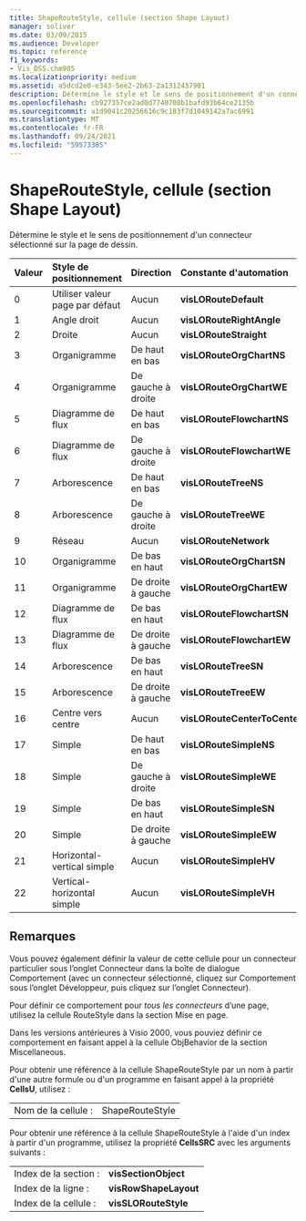 ```yaml
---
title: ShapeRouteStyle, cellule (section Shape Layout)
manager: soliver
ms.date: 03/09/2015
ms.audience: Developer
ms.topic: reference
f1_keywords:
- Vis_DSS.chm905
ms.localizationpriority: medium
ms.assetid: a5dcd2e0-e343-5ee2-2b63-2a1312437901
description: Détermine le style et le sens de positionnement d'un connecteur sélectionné sur la page de dessin.
ms.openlocfilehash: cb927357ce2ad0d7740708b1bafd93b64ce2135b
ms.sourcegitcommit: a1d9041c20256616c9c183f7d1049142a7ac6991
ms.translationtype: MT
ms.contentlocale: fr-FR
ms.lasthandoff: 09/24/2021
ms.locfileid: "59573305"
---
```

# <a name="shaperoutestyle-cell-shape-layout-section"></a>ShapeRouteStyle, cellule (section Shape Layout)

Détermine le style et le sens de positionnement d'un connecteur sélectionné sur la page de dessin.
  
|**Valeur**|**Style de positionnement**|**Direction**|**Constante d'automation**|
|:-----|:-----|:-----|:-----|
|0  <br/> |Utiliser valeur page par défaut  <br/> |Aucun  <br/> |**visLORouteDefault** <br/> |
|1  <br/> |Angle droit  <br/> |Aucun  <br/> |**visLORouteRightAngle** <br/> |
|2  <br/> |Droite  <br/> |Aucun  <br/> |**visLORouteStraight** <br/> |
|3  <br/> |Organigramme  <br/> |De haut en bas  <br/> |**visLORouteOrgChartNS** <br/> |
|4   <br/> |Organigramme  <br/> |De gauche à droite  <br/> |**visLORouteOrgChartWE** <br/> |
|5  <br/> |Diagramme de flux  <br/> |De haut en bas  <br/> |**visLORouteFlowchartNS** <br/> |
|6   <br/> |Diagramme de flux  <br/> |De gauche à droite  <br/> |**visLORouteFlowchartWE** <br/> |
|7   <br/> |Arborescence  <br/> |De haut en bas  <br/> |**visLORouteTreeNS** <br/> |
|8   <br/> |Arborescence  <br/> |De gauche à droite  <br/> |**visLORouteTreeWE** <br/> |
|9   <br/> |Réseau  <br/> |Aucun  <br/> |**visLORouteNetwork** <br/> |
|10  <br/> |Organigramme  <br/> |De bas en haut  <br/> |**visLORouteOrgChartSN** <br/> |
|11  <br/> |Organigramme  <br/> |De droite à gauche  <br/> |**visLORouteOrgChartEW** <br/> |
|12   <br/> |Diagramme de flux  <br/> |De bas en haut  <br/> |**visLORouteFlowchartSN** <br/> |
|13  <br/> |Diagramme de flux  <br/> |De droite à gauche  <br/> |**visLORouteFlowchartEW** <br/> |
|14   <br/> |Arborescence  <br/> |De bas en haut  <br/> |**visLORouteTreeSN** <br/> |
|15   <br/> |Arborescence  <br/> |De droite à gauche  <br/> |**visLORouteTreeEW** <br/> |
|16   <br/> |Centre vers centre  <br/> |Aucun  <br/> |**visLORouteCenterToCenter** <br/> |
|17   <br/> |Simple  <br/> |De haut en bas  <br/> |**visLORouteSimpleNS** <br/> |
|18   <br/> |Simple  <br/> |De gauche à droite  <br/> |**visLORouteSimpleWE** <br/> |
|19  <br/> |Simple  <br/> |De bas en haut  <br/> |**visLORouteSimpleSN** <br/> |
|20  <br/> |Simple  <br/> |De droite à gauche  <br/> |**visLORouteSimpleEW** <br/> |
| 21  <br/> |Horizontal-vertical simple  <br/> |Aucun  <br/> |**visLORouteSimpleHV** <br/> |
|22  <br/> |Vertical-horizontal simple  <br/> |Aucun  <br/> |**visLORouteSimpleVH** <br/> |
   
## <a name="remarks"></a>Remarques

Vous pouvez également définir la valeur de cette  cellule pour  un connecteur particulier sous l’onglet Connecteur [](run-in-developer-mode-display-the-developer-tab.md) dans la boîte  de dialogue Comportement (avec un connecteur sélectionné, cliquez sur Comportement sous l’onglet Développeur, puis cliquez sur l’onglet Connecteur).  
  
Pour définir ce comportement pour  *tous les connecteurs*  d’une page, utilisez la cellule RouteStyle dans la section Mise en page. 
  
Dans les versions antérieures à Visio 2000, vous pouviez définir ce comportement en faisant appel à la cellule ObjBehavior de la section Miscellaneous.
  
Pour obtenir une référence à la cellule ShapeRouteStyle par un nom à partir d'une autre formule ou d'un programme en faisant appel à la propriété **CellsU**, utilisez : 
  
|||
|:-----|:-----|
|Nom de la cellule :  <br/> |ShapeRouteStyle  <br/> |
   
Pour obtenir une référence à la cellule ShapeRouteStyle à l'aide d'un index à partir d'un programme, utilisez la propriété **CellsSRC** avec les arguments suivants : 
  
|||
|:-----|:-----|
|Index de la section :  <br/> |**visSectionObject** <br/> |
|Index de la ligne :  <br/> |**visRowShapeLayout** <br/> |
|Index de la cellule :  <br/> |**visSLORouteStyle** <br/> |
   

